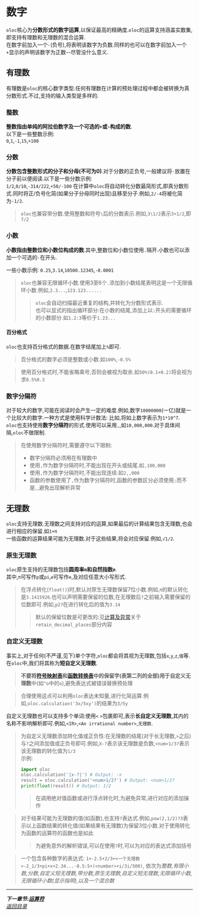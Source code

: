# 数字  

`oloc`核心为**分数形式的数字运算**,以保证最高的精确度.`oloc`的运算支持涵盖实数集,即支持有理数和无理数的混合运算.  
在数字前加入一个`-`(负号),将表明该数字为负数.同样的也可以在数字前加入一个`+`显示的声明该数字为正数--尽管没什么意义.  

## 有理数  

有理数是`oloc`的核心数字类型.任何有理数在计算的预处理过程中都会被转换为真分数形式.不过,支持的输入类型是多样的.  

### 整数  

**整数指由单纯的阿拉伯数字及一个可选的`+`或`-`构成的数**.  
以下是一些整数示例:  
`0`,`1`,`-1`,`15`,`+100`  

### 分数  

**分数包含整数形式的分子和分母(不可为0)**.对于分数的正负号,一般建议将`-`放置在分子前以便阅读.以下是一些分数示例:  
`1/2`,`0/10`,`-314/222`,`+50/-100`
在计算中`oloc`将自动转化分数最简形式,即真分数形式.同时将正/负号化简(如果分子分母同时出现)且移至分子.例如,`2/-4`将被化简为`-1/2`.  

> `oloc`也兼容带分数.使用整数和符号`\`后的分数表示.例如,`3\1/2`表示`3+1/2`,即`7/2`

### 小数

**小数指由整数位和小数位构成的数**.其中,整数位和小数位使用`.`隔开.小数也可以添加一个可选的`-`在开头.  

一些小数示例:
`0.25`,`3.14`,`10500.12345`,`-0.0001`  

> `oloc`也兼容无限循环小数.使用3至6个`.`添加到小数结尾表明这是一个无限循环小数.例如,`2.3...`,`123.123......`  
>> `oloc`会自动扫描最近重复的结构,并转化为分数形式表示.  
> 也可以显式的指出循环部分:在小数的结尾,添加上以`:`开头的需要循环的小数部分.如`1.2:3`等价于`1.23...`  

#### 百分格式  

`oloc`也支持百分格式的数据.在数字结尾加上`%`即可.  

> 百分格式的数字必须是整数或小数.如`100%`,`-0.5%`  

> 使用百分格式时,不能省略乘号,否则会被视为取余.如`50%(0.1+0.2)`将会视为求`0.5%0.3`  

### 数字分隔符  

对于较大的数字,可能在阅读时会产生一定的难度.例如,数字`10000000`(一亿)就是一个比较大的数字.一种方式是使用科学计数法: 比如,将如上数字表示为`1*10^7`.  
`oloc`也支持使用**数字分隔符**的形式.使用可以采用`,`,如`10,000,000`.对于具体间隔,`oloc`不做限制.  

> 在使用数字分隔符时,需要遵守以下限制:  
> - 数字分隔符必须用在有理数中  
> - 使用`,`作为数字分隔符时,不能出现在开头或结尾.如`,100,000`  
> - 使用`,`作为数字分隔符时,不能出现连续.如`2,,000`  
> - 函数的参数使用了`,`作为数字分隔符时,函数的参数区分必须使用`;`而不是`,`,避免出现解析异常  

## 无理数  

`oloc`支持无理数.无理数之间支持对应的运算,如果最后的计算结果包含无理数,也会进行相应的保留.如`1+π`  
一些函数的运算结果可能为无理数.对于这些结果,将会对应保留.例如,`√1/2`.  

### 原生无理数

`oloc`原生支持的无理数包括**圆周率`π`**和**自然指数`𝑒`**.  
其中,`π`可写作`p`或`pi`,`𝑒`可写作`e`,及对应任意大小写形式.  

> 在浮点转化(`float()`)时,默认对原生无理数保留7位小数.例如,`π`的默认转化是`3.1415926`.也可以声明需要保留的位数,在无理数后`?`之前输入需要保留的位数即可.例如,`p2?`在进行转化后的值为`3.14`  
> > 默认的保留位数是可更改的:见[计算及异常](计算及异常.md)关于`retain_decimal_places`部分内容  

### 自定义无理数  

事实上,对于任何(不严谨,见下)单个字符,`oloc`都会将其视为无理数,包括`x`,`y`,`z`,`值`等.在`oloc`中,我们将其称为**短自定义无理数**.  
> **不要将[符号映射表](../项目说明/数据/符号映射表.md)和[函数转换表](../项目说明/数据/函数转换表.md)中的保留字(表第二列的全部)用于自定义无理数**中(如`^o`中的`o`),避免表达式被错误替换预处理  

> 合理使用这点可以利用`oloc`表达未知量,进行化简运算.例如,`oloc.calculation('3x/5xy')`的结果为`3/5y`  

自定义无理数也可以支持多个单词:使用`<` `>`包裹即可,表示**长自定义无理数**,其内的名称不影响解析即可.例如,`<IR>`,`<An irrational number>`,`无理数`.  
> 为自定义无理数添加转化值或正负性:在无理数的结尾(对于长无理数,`>`之后)与`?`之间添加值或正负号即可.例如,`X-?`表示该无理数是负数,`<num>1/3?`表示该无理数的转化值为`1/3`  
> 示例:  
> ```python
> import oloc
> oloc.calculation('|x-?|') # Output: -x
> result = oloc.calculation('<num>1/2?') # Output: <num>1/2?
> print(float(result)) # Output: 1/2
> ```
> > 在调用绝对值函数或进行浮点转化时,为避免异常,进行对应的添加操作  

> 对于结果可能为无理数的值(如函数),也支持`?`表达式.例如,`pow(2,1/2)?3`表示以上函数结果的转化值(如果结果有无理数)为保留3位小数.对于使用转化为函数的运算符的函数也是如此  
> > 为避免意外的解析错误,可以在使用`?`时,可以为对应的表达式添加括号  

> 一个包含各种数字的表达式: `1+-2.5+2/3+<一个无理数>-2_1/3+pi+x+2.34...-0.5:5+(<number>+i/3i/500)`, 依次为*整数,有限小数,分数,自定义短无理数,带分数,原生无理数,自定义短无理数,无限循环小数,无限循环小数(显示指明),以及一个混合数*  

---  
***下一章节:[运算符](运算符.md)***  
*[返回目录](使用教程目录.md)*  